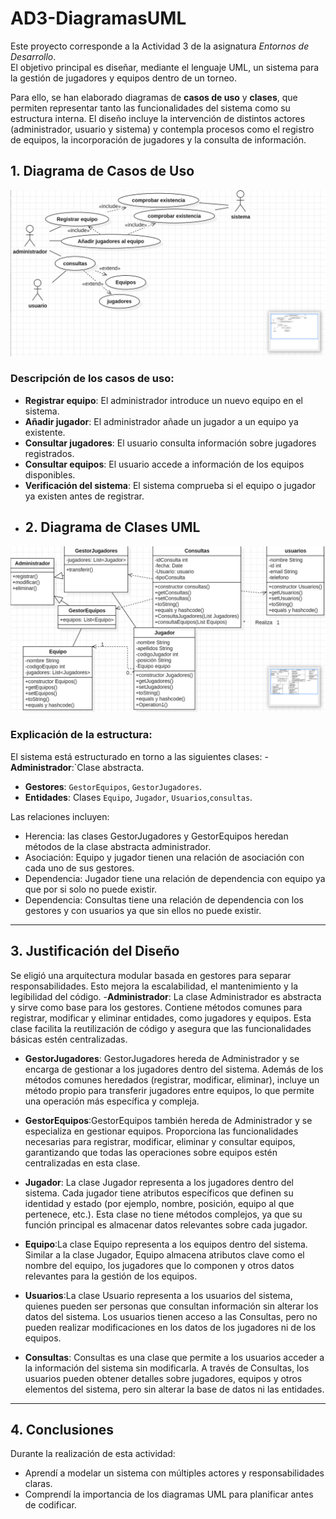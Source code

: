 # AD3-DiagramasUML
Este proyecto corresponde a la Actividad 3 de la asignatura *Entornos de Desarrollo*.  
El objetivo principal es diseñar, mediante el lenguaje UML, un sistema para la gestión de jugadores y equipos dentro de un torneo.  

Para ello, se han elaborado diagramas de **casos de uso** y **clases**, que permiten representar tanto las funcionalidades del sistema como su estructura interna. El diseño incluye la intervención de distintos actores (administrador, usuario y sistema) y contempla procesos como el registro de equipos, la incorporación de jugadores y la consulta de información.
## 1. Diagrama de Casos de Uso

![Diagrama de Casos de Uso](UMLCasosUso.png)

### Descripción de los casos de uso:

- **Registrar equipo**: El administrador introduce un nuevo equipo en el sistema.  
- **Añadir jugador**: El administrador añade un jugador a un equipo ya existente.  
- **Consultar jugadores**: El usuario consulta información sobre jugadores registrados.  
- **Consultar equipos**: El usuario accede a información de los equipos disponibles.  
- **Verificación del sistema**: El sistema comprueba si el equipo o jugador ya existen antes de registrar.
- ## 2. Diagrama de Clases UML

![Diagrama de Clases UML](UMLClass.png)

### Explicación de la estructura:

El sistema está estructurado en torno a las siguientes clases:
-**Administrador**:`Clase abstracta.
- **Gestores**: `GestorEquipos`, `GestorJugadores`. 
- **Entidades**: Clases `Equipo`, `Jugador`, `Usuarios`,`consultas`.



Las relaciones incluyen:
- Herencia: las clases GestorJugadores y GestorEquipos heredan métodos  de la clase abstracta administrador.
- Asociación: Equipo y jugador tienen una relación de asociación con cada uno de sus gestores. 
- Dependencia: Jugador tiene una relación de dependencia con equipo ya que por si solo no puede existir.
- Dependencia: Consultas tiene una relación de dependencia con los gestores y con usuarios ya que sin ellos no puede existir.
  

---

## 3. Justificación del Diseño

Se eligió una arquitectura modular basada en gestores para separar responsabilidades. Esto mejora la escalabilidad, el mantenimiento y la legibilidad del código.
-**Administrador**: La clase Administrador es abstracta y sirve como base para los gestores. Contiene métodos comunes para registrar, modificar y eliminar entidades, como jugadores y equipos. Esta clase facilita la reutilización de código y asegura que las funcionalidades básicas estén centralizadas.
- **GestorJugadores**: GestorJugadores hereda de Administrador y se encarga de gestionar a los jugadores dentro del sistema. Además de los métodos comunes heredados (registrar, modificar, eliminar), incluye un método propio para transferir jugadores entre equipos, lo que permite una operación más específica y compleja.
- **GestorEquipos**:GestorEquipos también hereda de Administrador y se especializa en gestionar equipos. Proporciona las funcionalidades necesarias para registrar, modificar, eliminar y consultar equipos, garantizando que todas las operaciones sobre equipos estén centralizadas en esta clase. 
- **Jugador**: La clase Jugador representa a los jugadores dentro del sistema. Cada jugador tiene atributos específicos que definen su identidad y estado (por ejemplo, nombre, posición, equipo al que pertenece, etc.). Esta clase no tiene métodos complejos, ya que su función principal es almacenar datos relevantes sobre cada jugador.
- **Equipo**:La clase Equipo representa a los equipos dentro del sistema. Similar a la clase Jugador, Equipo almacena atributos clave como el nombre del equipo, los jugadores que lo componen y otros datos relevantes para la gestión de los equipos.
- **Usuarios**:La clase Usuario representa a los usuarios del sistema, quienes pueden ser personas que consultan información sin alterar los datos del sistema. Los usuarios tienen acceso a las Consultas, pero no pueden realizar modificaciones en los datos de los jugadores ni de los equipos.


- **Consultas**: Consultas es una clase que permite a los usuarios acceder a la información del sistema sin modificarla. A través de Consultas, los usuarios pueden obtener detalles sobre jugadores, equipos y otros elementos del sistema, pero sin alterar la base de datos ni las entidades.



---

## 4. Conclusiones

Durante la realización de esta actividad:

- Aprendí a modelar un sistema con múltiples actores y responsabilidades claras.
- Comprendí la importancia de los diagramas UML para planificar antes de codificar.






